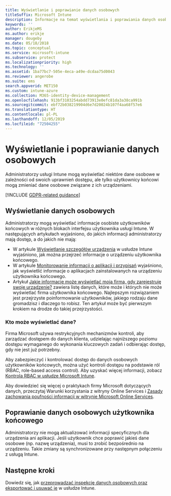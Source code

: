 ```yaml
---
title: Wyświetlanie i poprawianie danych osobowych
titleSuffix: Microsoft Intune
description: Informacje na temat wyświetlania i poprawiania danych osobowych.
keywords: ''
author: ErikjeMS
ms.author: erikje
manager: dougeby
ms.date: 05/18/2018
ms.topic: conceptual
ms.service: microsoft-intune
ms.subservice: protect
ms.localizationpriority: high
ms.technology: ''
ms.assetid: 1ba77bc7-505e-4eca-a49e-dcdaa75d0043
ms.reviewer: angerobe
ms.suite: ems
search.appverid: MET150
ms.custom: intune-azure
ms.collection: M365-identity-device-management
ms.openlocfilehash: 913bf3103254abdd73913e0efc81da3a38ca991b
ms.sourcegitcommit: ebf72b038219904d6e7d20024b107f4aa68f57e6
ms.translationtype: HT
ms.contentlocale: pl-PL
ms.lasthandoff: 12/05/2019
ms.locfileid: "72504255"
---
```

# <a name="view-and-correct-personal-data"></a>Wyświetlanie i poprawianie danych osobowych

Administratorzy usługi Intune mogą wyświetlać niektóre dane osobowe w zależności od swoich uprawnień dostępu, ale tylko użytkownicy końcowi mogą zmieniać dane osobowe związane z ich urządzeniami.

[!INCLUDE [GDPR-related guidance](../includes/gdpr-dsr-and-stp-note.md)]


## <a name="view-personal-data"></a>Wyświetlanie danych osobowych

Administratorzy mogą wyświetlać informacje osobiste użytkowników końcowych w różnych blokach interfejsu użytkownika usługi Intune. W następujących artykułach wyjaśniono, do jakich informacji administratorzy mają dostęp, a do jakich nie mają:
- W artykule [Wyświetlanie szczegółów urządzenia](../remote-actions/device-inventory.md) w usłudze Intune wyjaśniono, jak można przejrzeć informacje o urządzeniu użytkownika końcowego.
- W artykule [Monitorowanie informacji o aplikacji i przypisań](../apps/apps-monitor.md) wyjaśniono, jak wyświetlić informacje o aplikacjach zainstalowanych na urządzeniu użytkownika końcowego.
- Artykuł [Jakie informacje może wyświetlać moja firma, gdy zarejestruję swoje urządzenie?](https://docs.microsoft.com/intune-user-help/what-info-can-your-company-see-when-you-enroll-your-device-in-intune) zawiera listę danych, które może i których nie może wyświetlać firma użytkownika końcowego. Najlepszym rozwiązaniem jest przejrzyste poinformowanie użytkowników, jakiego rodzaju dane gromadzisz i dlaczego to robisz. Ten artykuł może być pierwszym krokiem na drodze do takiej przejrzystości.

### <a name="who-can-view-the-data"></a>Kto może wyświetlać dane?

Firma Microsoft używa restrykcyjnych mechanizmów kontroli, aby zarządzać dostępem do danych klienta, udzielając najniższego poziomu dostępu wymaganego do wykonania kluczowych zadań i odbierając dostęp, gdy nie jest już potrzebny. 

Aby zabezpieczyć i kontrolować dostęp do danych osobowych użytkowników końcowych, można użyć kontroli dostępu na podstawie ról (RBAC, role-based access control). Aby uzyskać więcej informacji, zobacz [Kontrola RBAC w usłudze Microsoft Intune](../fundamentals/role-based-access-control.md).

Aby dowiedzieć się więcej o praktykach firmy Microsoft dotyczących danych, przeczytaj Warunki korzystania z witryny Online Services i [Zasady zachowania poufności informacji w witrynie Microsoft Online Services](https://go.microsoft.com/fwlink/p/?linkid=131004&clcid=0x409). 

## <a name="correct-end-user-personal-data"></a>Poprawianie danych osobowych użytkownika końcowego

Administratorzy nie mogą aktualizować informacji specyficznych dla urządzenia ani aplikacji. Jeśli użytkownik chce poprawić jakieś dane osobowe (np. nazwę urządzenia), musi to zrobić bezpośrednio na urządzeniu. Takie zmiany są synchronizowane przy następnym połączeniu z usługą Intune.


## <a name="next-steps"></a>Następne kroki

Dowiedz się, jak [przeprowadzać inspekcję danych osobowych oraz eksportować i usuwać je](privacy-data-audit-export-delete.md) w usłudze Intune.
